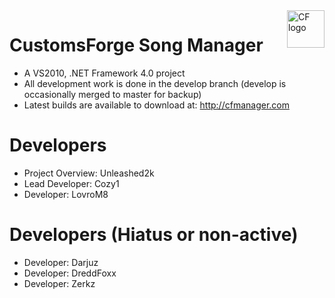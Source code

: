 <a href="https://customsforge.com/">
    <img src="https://i.imgur.com/CeqvXYs.png" alt="CF logo" title="CustomsForge" align="right" height="60" />
</a>

CustomsForge Song Manager
======================
* A VS2010, .NET Framework 4.0 project
* All development work is done in the develop branch (develop is occasionally merged to master for backup) 
* Latest builds are available to download at: http://cfmanager.com

Developers
======================
* Project Overview: Unleashed2k
* Lead Developer: Cozy1
* Developer: LovroM8

Developers (Hiatus or non-active)
======================
* Developer: Darjuz
* Developer: DreddFoxx
* Developer: Zerkz
